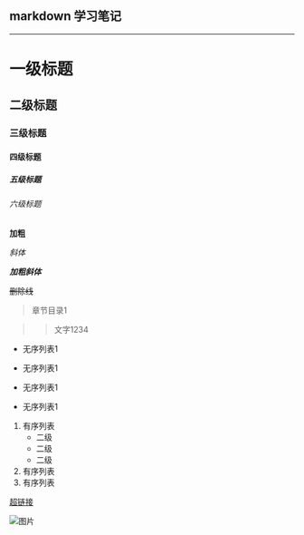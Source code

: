 ## markdown 学习笔记

---

# 一级标题
## 二级标题
### 三级标题
#### 四级标题
##### 五级标题
###### 六级标题


**加粗**

*斜体*

***加粗斜体***

~~删除线~~



> 章节目录1

>> 文字1234


* 无序列表1
- 无序列表1
+ 无序列表1
* 无序列表1

1. 有序列表
    * 二级
    * 二级
    * 二级
2. 有序列表
3. 有序列表

[超链接](http://www.baidu.com)

![图片](http://img5.imgtn.bdimg.com/it/u=415293130,2419074865&fm=26&gp=0.jpg)
